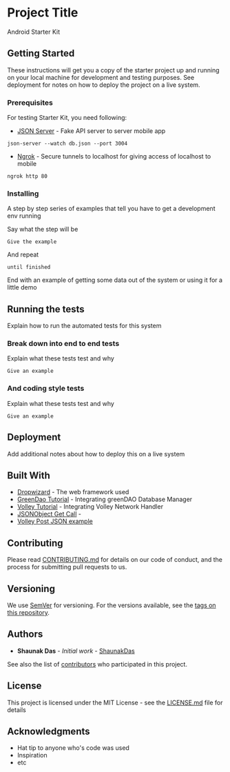 # Project Title

Android Starter Kit

## Getting Started

These instructions will get you a copy of the starter project up and running on your local machine for development and testing purposes. See deployment for notes on how to deploy the project on a live system.

### Prerequisites

For testing Starter Kit, you need following:
* [JSON Server](https://github.com/typicode/json-server) - Fake API server to server mobile app

```
json-server --watch db.json --port 3004
```
* [Ngrok](https://ngrok.com/) - Secure tunnels to localhost for giving access of localhost to mobile

```
ngrok http 80
```

### Installing

A step by step series of examples that tell you have to get a development env running

Say what the step will be

```
Give the example
```

And repeat

```
until finished
```

End with an example of getting some data out of the system or using it for a little demo

## Running the tests

Explain how to run the automated tests for this system

### Break down into end to end tests

Explain what these tests test and why

```
Give an example
```

### And coding style tests

Explain what these tests test and why

```
Give an example
```

## Deployment

Add additional notes about how to deploy this on a live system

## Built With

* [Dropwizard](http://www.dropwizard.io/1.0.2/docs/) - The web framework used
* [GreenDao Tutorial](https://www.codementor.io/sundayakinsete/integrating-greendao-into-your-android-application-yro5fzgtw) - Integrating greenDAO Database Manager
* [Volley Tutorial](https://developer.android.com/training/volley/index.html) - Integrating Volley Network Handler
* [JSONObject Get Call](https://developer.android.com/training/volley/request.html) - 
* [Volley Post JSON example](https://stackoverflow.com/questions/43605793/volley-post-json-using-string-request) 

## Contributing

Please read [CONTRIBUTING.md](https://gist.github.com/PurpleBooth/b24679402957c63ec426) for details on our code of conduct, and the process for submitting pull requests to us.

## Versioning

We use [SemVer](http://semver.org/) for versioning. For the versions available, see the [tags on this repository](https://github.com/your/project/tags). 

## Authors

* **Shaunak Das** - *Initial work* - [ShaunakDas](https://github.com/Shaunakdas)

See also the list of [contributors](https://github.com/your/project/contributors) who participated in this project.

## License

This project is licensed under the MIT License - see the [LICENSE.md](LICENSE.md) file for details

## Acknowledgments

* Hat tip to anyone who's code was used
* Inspiration
* etc
